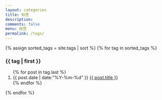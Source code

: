 ```yaml
---
layout: categories
title: 标签
description:
comments: false
menu: 标签
permalink: /tags/
---
```


<section class="container posts-content">
{% assign sorted_tags = site.tags | sort %}
{% for tag in sorted_tags %}
<h3 id="{{ tag[0] }}">{{ tag | first }}</h3>
<ol class="posts-list">
{% for post in tag.last %}
<li class="posts-list-item">
<span class="posts-list-meta">{{ post.date | date:"%Y-%m-%d" }}</span>
<a class="posts-list-name" href="{{ site.url }}{{ post.url }}">{{ post.title }}</a>
</li>
{% endfor %}
</ol>
{% endfor %}
</section>
<!-- /section.content -->
